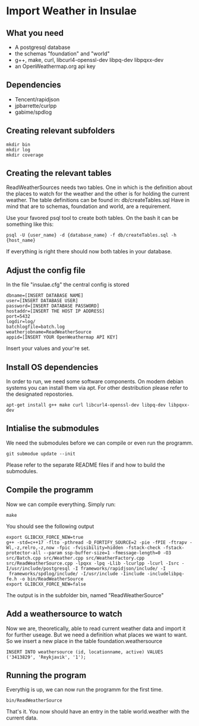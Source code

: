 # Import Weather in Insulae

## What you need
* A postgresql database
* the schemas "foundation" and "world"
* g++, make, curl, libcurl4-openssl-dev libpq-dev libpqxx-dev
* an OpenWeathermap.org api key

## Dependencies
* Tencent/rapidjson
* jpbarrette/curlpp
* gabime/spdlog

## Creating relevant subfolders
```
mkdir bin
mkdir log
mkdir coverage
```


## Creating the relevant tables
ReadWeatherSources needs two tables. One in which is the definition about the places to watch for the weather and the other is for holding the current weather. The table definitions can be found in: db/createTables.sql
Have in mind that are to schemas, foundation and world, are a requirement.

Use your favored psql tool to create both tables. On the bash it can be something like this:

```
psql -U {user_name} -d {database_name} -f db/createTables.sql -h {host_name}
```

If everything is right there should now both tables in your database.


## Adjust the config file
In the file "insulae.cfg" the central config is stored

```
dbname=[INSERT DATABASE NAME]
user=[INSERT DATABASE USER]
password=[INSERT DATABASE PASSWORD]
hostaddr=[INSERT THE HOST IP ADDRESS]
port=5432
logdir=log/
batchlogfile=batch.log
weatherjobname=ReadWeatherSource
appid=[INSERT YOUR OpenWeathermap API KEY]
```

Insert your values and your're set.

## Install OS dependencies
In order to run, we need some software components. On modern debian systems you can install them via apt. For other destribution please refer to the designated repostories.

```
apt-get install g++ make curl libcurl4-openssl-dev libpq-dev libpqxx-dev
```

## Intialise the submodules
We need the submodules before we can compile or even run the programm.

```
git submodue update --init
```
Please refer to the separate README files if and how to build the submodules.


## Compile the programm
Now we can compile everything. Simply run:

```
make
```

You should see the following output

```
export GLIBCXX_FORCE_NEW=true                                                                                                                                                                                                                                                                                                                                                               
g++ -std=c++17 -flto -pthread -D_FORTIFY_SOURCE=2 -pie -fPIE -ftrapv -Wl,-z,relro,-z,now -fpic -fvisibility=hidden -fstack-check -fstack-protector-all --param ssp-buffer-size=1 -fmessage-length=0 -O3 src/Batch.cpp src/Weather.cpp src/WeatherFactory.cpp src/ReadWeatherSource.cpp -lpqxx -lpq -Llib -lcurlpp -lcurl -Isrc -I/usr/include/postgresql -I frameworks/rapidjson/include/ -I
 frameworks/spdlog/include/ -I/usr/include -Iinclude -includelibpq-fe.h -o bin/ReadWeatherSource                                                                                                                                                                                                                                                                                            
export GLIBCXX_FORCE_NEW=false                                                                                                                                                                                                                                                                                                                                                              
```

The output is in the subfolder bin, named "ReadWeatherSource"

## Add a weathersource to watch
Now we are, theoretically, able to read current weather data and import it for further useage.
But we need a definition what places we want to want. So we insert a new place in the table foundation.weathersource

```
INSERT INTO weathersource (id, locationname, active) VALUES ('3413829', 'Reykjavik', '1');
```

## Running the program
Everythig is up, we can now run the programm for the first time.

```
bin/ReadWeatherSource
```

That's it. You now should have an entry in the table world.weather with the current data.